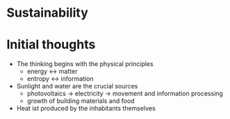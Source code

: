 # Sustainability

# Initial thoughts

- The thinking begins with the physical principles
  -  energy <-> matter
  -  entropy <-> information
- Sunlight and water are the crucial sources
  - photovoltaics -> electricity -> movement and information processing
  - growth of building materials and food
- Heat ist produced by the inhabitants themselves
